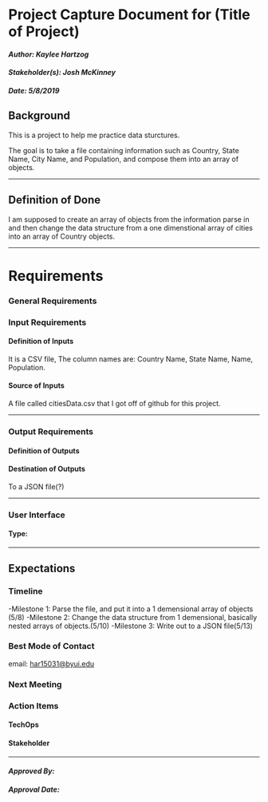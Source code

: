 # Project Capture Document for (Title of Project)
#### *Author: Kaylee Hartzog*
#### *Stakeholder(s): Josh McKinney*
#### *Date: 5/8/2019*


## Background
This is a project to help me practice data sturctures.

The goal is to take a file containing information such as Country, State Name, City Name, and Population, and compose them into an array of objects.

<!-- 

Explain the context of the problem.
Explain key terms/words, words that may be unfamiliar to a new hire.


Do Example: 
    
    Corey and his team have been manually going through the html for all images in canvas and filling in the alt attribute. This has been very time consuming. 
    - Alt image text, also called "image alt text", or just "alt text", is the text that appears on html pages if the image fails to load.

Don't Example:

    Aaron TODO

-->

-----

## Definition of Done
I am supposed to create an array of objects from the information parse in and then change the data structure from a one dimenstional array of cities into an array of Country objects.


<!-- 
What is/are the project outcome(s)?
("Can you give me one sentence describing what you want done?")
We are trying to clean up the yard by Mow, Edge, and Rake.

Do Example:

    We are creating a tool to find all images that are in need of alt text in canvas which will automate this process by showing an image and prompting for alt text.

Don't Example:

    Aaron TODO
 -->



-----

# Requirements

### General Requirements

### Input Requirements

#### Definition of Inputs
It is a CSV file, The column names are: Country Name, State Name, Name, Population.

<!-- List here a type definition for each input. For example, if it is a CSV define the column names. If it is a JSON, give an example of the JSON structure. If it is user input, what will the user be asked for? -->

#### Source of Inputs

A file called citiesData.csv that I got off of github for this project.
<!-- Paragraph of how to get inputs. From who? From where: Slack, email, server...? This also includes user selected options at runtime. How will we know what options to select? For example, in conversion tool, you'd follow the values on the Trello Board. It would also include the steps to get access to the information you need, such as getting added to a Trello Board, or access to a server. -->

---

### Output Requirements

#### Definition of Outputs

<!-- List here a type definition for each output? For example, if the changes are directly to the LMS, list all changes that occur. If it is a CSV define the column names. If it is a JSON, give an example of the JSON structure. -->

#### Destination of Outputs
To a JSON file(?)
<!-- Paragraph where/who to send outputs. To who? To where: Email, server, directly to LMS...? It would also include the steps to get access to the locations you need, such as getting added to a Trello Board, or access to a server, or the LMS. -->

---

### User Interface

#### Type:

<!-- CLI with Flags, CLI With Prompt, Web Page, Server, Library, etc -->

<!-- What are the flags, what are Major Questions, Images of UX/UI Design. -->

-----

## Expectations

### Timeline
-Milestone 1: Parse the file, and put it into a 1 demensional array of objects (5/8)
-Milestone 2: Change the data structure from 1 demensional, basically nested arrays of objects.(5/10)
-Milestone 3: Write out to a JSON file(5/13)

<!-- Include Milestone List here with Deadlines and try to make each milestone a minimum viable product
- Milestone 1: Finish Design (3/19)
- Milestone 2: Build Core logic to search for words in syllabi (3/22)
- Milestone 3: Connect inputs to core logic and set up outputs (3/25)
- Milestone 4: Deliver the project (3/26)
This will probably be overkill for small projects -->

### Best Mode of Contact
email: har15031@byui.edu
### Next Meeting


### Action Items
<!-- Recap Meeting -->
#### TechOps
#### Stakeholder

-----

#### *Approved By:* 
#### *Approval Date:*